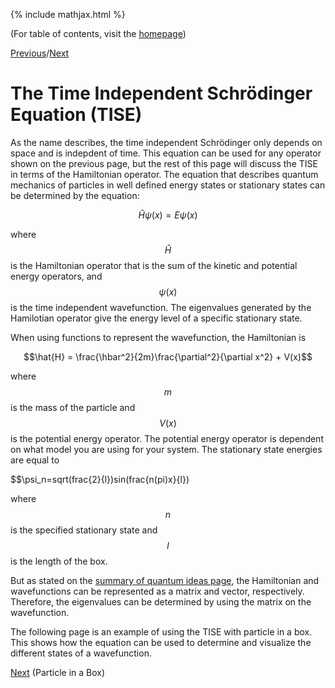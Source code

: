 {% include mathjax.html %}

(For table of contents, visit the [homepage](/README.md))

[Previous](Quantum_ideas.md)/[Next](PIB.md)

# The Time Independent Schrödinger Equation (TISE)

As the name describes, the time independent Schrödinger only depends on space and is indepdent of time. This equation can be used for any operator shown on the previous page, but the rest of this page will discuss the TISE in terms of the Hamiltonian operator. The equation that describes quantum mechanics of particles in well defined energy states or stationary states can be determined by the equation:

$$\hat{H}\psi(x)=E\psi(x)$$

where $$\hat{H}$$ is the Hamiltonian operator that is the sum of the kinetic and potential energy operators, and $$\psi(x)$$ is the time independent wavefunction. The eigenvalues generated by the Hamilotian operator give the energy level of a specific stationary state.

When using functions to represent the wavefunction, the Hamiltonian is

$$\hat{H} = \frac{\hbar^2}{2m}\frac{\partial^2}{\partial x^2} + V(x)$$

where $$m$$ is the mass of the particle and $$V(x)$$ is the potential energy operator. The potential energy operator is dependent on what model you are using for your system. The stationary state energies are equal to 

$$\psi_n=sqrt(frac{2}{l})sin(frac{n(pi)x}{l})

where $$n$$ is the specified stationary state and $$l$$ is the length of the box. 

But as stated on the [summary of quantum ideas page](Quantum_ideas.md), the Hamiltonian and wavefunctions can be represented as a matrix and vector, respectively. Therefore, the eigenvalues can be determined by using the matrix on the wavefunction. 

The following page is an example of using the TISE with particle in a box. This shows how the equation can be used to determine and visualize the different states of a wavefunction.

[Next](PIB.md) (Particle in a Box)
